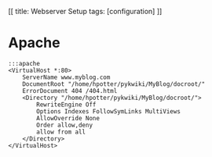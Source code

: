 [[
title: Webserver Setup
tags: [configuration]
]]

# Apache

    :::apache
    <VirtualHost *:80>
        ServerName www.myblog.com
        DocumentRoot "/home/hpotter/pykwiki/MyBlog/docroot/"
        ErrorDocument 404 /404.html
        <Directory "/home/hpotter/pykwiki/MyBlog/docroot/">
            RewriteEngine Off
            Options Indexes FollowSymLinks MultiViews
            AllowOverride None
            Order allow,deny
            allow from all
        </Directory>
    </VirtualHost>


